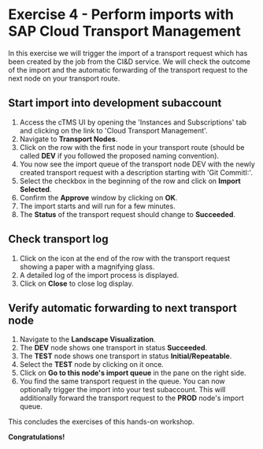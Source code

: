 # Exercise 4 - Perform imports with SAP Cloud Transport Management

In this exercise we will trigger the import of a transport request which has been created by the job from the CI&D service. We will check the outcome of the import and the automatic forwarding of the transport request to the next node on your transport route.

## Start import into development subaccount

1. Access the cTMS UI by opening the 'Instances and Subscriptions' tab and clicking on the link to 'Cloud Transport Management'.
2. Navigate to **Transport Nodes**.
3. Click on the row with the first node in your transport route (should be called **DEV** if you followed the proposed naming convention).
4. You now see the import queue of the transport node DEV with the newly created transport request with a description starting with 'Git CommitI:'.
5. Select the checkbox in the beginning of the row and click on **Import Selected**.
6. Confirm the **Approve** window by clicking on **OK**.
7. The import starts and will run for a few minutes.
8. The **Status** of the transport request should change to **Succeeded**.

## Check transport log

1. Click on the icon at the end of the row with the transport request showing a paper with a magnifying glass.
2. A detailed log of the import process is displayed.
3. Click on **Close** to close log display.

## Verify automatic forwarding to next transport node

1. Navigate to the **Landscape Visualization**.
2. The **DEV** node shows one transport in status **Succeeded**.
3. The **TEST** node shows one transport in status **Initial/Repeatable**.
4. Select the **TEST** node by clicking on it once.
5. Click on **Go to this node's import queue** in the pane on the right side.
6. You find the same transport request in the queue. You can now optionally trigger the import into your test subaccount. This will additionally forward the transport request to the **PROD** node's import queue.

This concludes the exercises of this hands-on workshop.

**Congratulations!**
